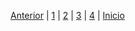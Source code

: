 [Anterior](impactoAmbiental2.md) | [1](aplicacionesIA2.md) | [2](impactoSector2.md) | [3](impactoAmbiental2.md) | [4](minimizar2.md)  | [Inicio](README.md)
